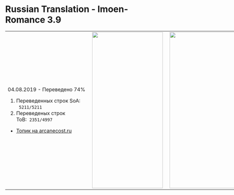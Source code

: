 # Russian Translation - Imoen-Romance 3.9 
<table style="height: 510px; width: 991px;">
<tbody>
<tr>
<td style="width: 263px;">
<p>04.08.2019 - Переведено 74%</p>
<ol>
<li>Переведенных строк SoA: &nbsp;&nbsp;<code>5211/5211</code>&nbsp;</li>
<li>Переведеных строк ToB:&nbsp;&nbsp;<code>2351/4997</code>&nbsp;</li>
</ol>
<ul>
<li><a href="https://arcanecoast.ru/forum/viewtopic.php?f=6&amp;t=875" rel="nofollow">Топик на arcanecost.ru</a></li>
</ul>
</td>
<td style="width: 232px;"><img src="https://i.imgur.com/eoqVh6h.png" width="226" height="500" /></td>
<td style="width: 476px;"><img src="https://i.imgur.com/TLiu6hH.png" width="226" height="500" /></td>
</tr>
</tbody>
</table>
